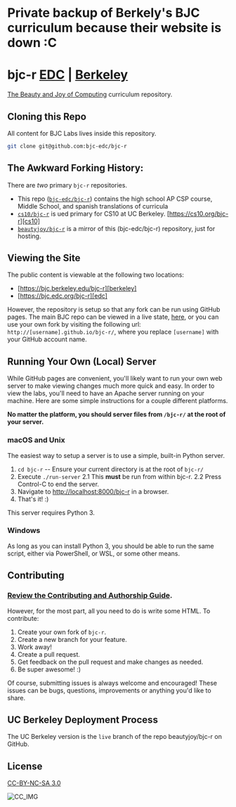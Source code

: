 # Private backup of Berkely's BJC curriculum because their website is down :C

# bjc-r [EDC][edc] | [Berkeley][berkeley]

[The Beauty and Joy of Computing](https://bjc.berkeley.edu) curriculum repository.

## Cloning this Repo

All content for BJC Labs lives inside this repository.

```sh
git clone git@github.com:bjc-edc/bjc-r
```

## The Awkward Forking History:

There are *two* primary `bjc-r` repositories.

* This repo ([`bjc-edc/bjc-r`][edc-gh]) contains the high school AP CSP course, Middle School, and spanish translations of curricula
* [`cs10/bjc-r`][cs10-gh] is ued primary for CS10 at UC Berkeley. [https://cs10.org/bjc-r][cs10]
* [`beautyjoy/bjc-r`][bjc-gh] is a mirror of this (bjc-edc/bjc-r) repository, just for hosting.

[edc-gh]: https://github.com/bjc-edc/bjc-r/
[cs10-gh]: https://github.com/cs10/bjc-r/
[bjc-gh]: https://github.com/beautyjoy/bjc-r/

## Viewing the Site

The public content is viewable at the following two locations:

* [https://bjc.berkeley.edu/bjc-r][berkeley]
* [https://bjc.edc.org/bjc-r][edc]

However, the repository is setup so that any fork can be run using GitHub pages.
The main BJC repo can be viewed in a live state, [here](gh), or you can use your own fork by visiting the following url: `http://[username].github.io/bjc-r/`, where you replace `[username]` with your GitHub account name.

## Running Your Own (Local) Server
While GitHub pages are convenient, you'll likely want to run your own web server
to make viewing changes much more quick and easy. In order to view the labs, you'll need to have an Apache server running on your machine. Here are some simple instructions for a couple different platforms.

__No matter the platform, you should server files from `/bjc-r/` at the root of your server.__

### macOS and Unix
The easiest way to setup a server is to use a simple, built-in Python server.
1. `cd bjc-r` -- Ensure your current directory is at the root of `bjc-r/`
2. Execute `./run-server`
  2.1 This **must** be run from within bjc-r.
  2.2 Press Control-C to end the server.
3. Navigate to [http://localhost:8000/bjc-r][localhost] in a browser.
4. That's it! :)

This server requires Python 3.

### Windows
As long as you can install Python 3, you should be able to run the same script, either via PowerShell, or WSL, or some other means.

## Contributing

### [Review the Contributing and Authorship Guide][contributing].

However, for the most part, all you need to do is write some HTML.
To contribute:
1. Create your own fork of `bjc-r`.
2. Create a new branch for your feature.
3. Work away!
4. Create a pull request.
5. Get feedback on the pull request and make changes as needed.
6. Be super awesome! :)

Of course, submitting issues is always welcome and encouraged! These issues can be bugs, questions, improvements or anything you'd like to share.

## UC Berkeley Deployment Process

The UC Berkeley version is the `live` branch of the repo beautyjoy/bjc-r on GitHub.

## License
[CC-BY-NC-SA 3.0][cc]

![CC_IMG][cc_img]

<!-- Links for the doc -->
[contributing]: docs/README.md
[cc]: https://creativecommons.org/licenses/by-nc-sa/3.0/
[cc_img]: https://i.creativecommons.org/l/by-nc-sa/3.0/88x31.png
[cs10]: https://cs10.org/bjc-r
[localhost]: http://localhost:8000/bjc-r
[berkeley]: https://bjc.berkeley.edu/bjc-r/
[edc]: https://bjc.edc.org/bjc-r
